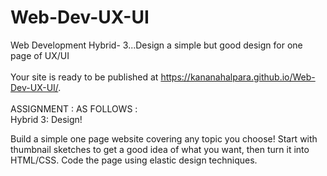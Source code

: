 # Web-Dev-UX-UI
Web Development Hybrid- 3...Design a simple but good design for one page of UX/UI
<br><br>
Your site is ready to be published at https://kananahalpara.github.io/Web-Dev-UX-UI/.
<br><br>
ASSIGNMENT : AS FOLLOWS : 
<br>
Hybrid 3: Design!
 

Build a simple one page website covering any topic you choose! Start with thumbnail sketches to get a good idea of what you want, then turn it into HTML/CSS. Code the page using elastic design techniques.

